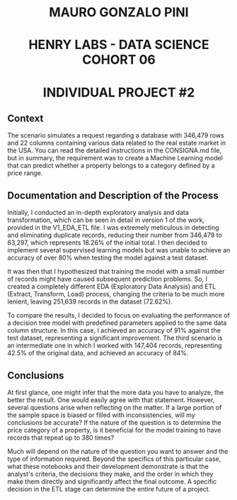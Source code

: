 <h1 align=center> MAURO GONZALO PINI
<h1 align=center> HENRY LABS - DATA SCIENCE COHORT 06
<h1 align=center> INDIVIDUAL PROJECT #2

## **Context**

The scenario simulates a request regarding a database with 346,479 rows and 22 columns containing various data related to the real estate market in the USA. You can read the detailed instructions in the CONSIGNA.md file, but in summary, the requirement was to create a Machine Learning model that can predict whether a property belongs to a category defined by a price range.

## **Documentation and Description of the Process**

Initially, I conducted an in-depth exploratory analysis and data transformation, which can be seen in detail in version 1 of the work, provided in the V1_EDA_ETL file. I was extremely meticulous in detecting and eliminating duplicate records, reducing their number from 346,479 to 63,297, which represents 18.26% of the initial total. I then decided to implement several supervised learning models but was unable to achieve an accuracy of over 80% when testing the model against a test dataset.

It was then that I hypothesized that training the model with a small number of records might have caused subsequent prediction problems. So, I created a completely different EDA (Exploratory Data Analysis) and ETL (Extract, Transform, Load) process, changing the criteria to be much more lenient, leaving 251,639 records in the dataset (72.62%).

To compare the results, I decided to focus on evaluating the performance of a decision tree model with predefined parameters applied to the same data column structure. In this case, I achieved an accuracy of 91% against the test dataset, representing a significant improvement. The third scenario is an intermediate one in which I worked with 147,404 records, representing 42.5% of the original data, and achieved an accuracy of 84%.

## **Conclusions**

At first glance, one might infer that the more data you have to analyze, the better the result. One would easily agree with that statement. However, several questions arise when reflecting on the matter. If a large portion of the sample space is biased or filled with inconsistencies, will my conclusions be accurate? If the nature of the question is to determine the price category of a property, is it beneficial for the model training to have records that repeat up to 380 times?

Much will depend on the nature of the question you want to answer and the type of information required. Beyond the specifics of this particular case, what these notebooks and their development demonstrate is that the analyst's criteria, the decisions they make, and the order in which they make them directly and significantly affect the final outcome. A specific decision in the ETL stage can determine the entire future of a project.

